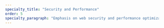 ```yaml
---
specialty_title: "Security and Performance"
order: 5
specialty_paragraph: "Emphasis on web security and performance optimization. server technologies: IIS, NODEJS, NGINX"
---
```

